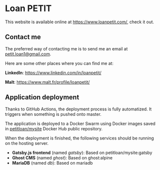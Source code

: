 # Loan PETIT

This website is available online at <https://www.loanpetit.com/>, check it out.

## Contact me

The preferred way of contacting me is to send me an email at <petit.loan1@gmail.com>.

Here are some other places where you can find me at:

**LinkedIn**: <https://www.linkedin.com/in/loanpetit/>

**Malt**: <https://www.malt.fr/profile/loanpetit/>

## Application deployment

Thanks to GitHub Actions, the deployment process is fully automatized.
It triggers when something is pushed onto master.

The application is deployed to a Docker Swarm using Docker images saved in [petitloan/mysite](https://hub.docker.com/r/petitloan/mysite/) Docker Hub public repository.

When the deployment is finished, the following services should be running on the hosting server.
- **Gatsby.js frontend** (named *gatsby*): Based on petitloan/mysite:gatsby
- **Ghost CMS** (named *ghost*): Based on ghost:alpine
- **MariaDB** (named *db*): Based on mariadb

